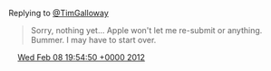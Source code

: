 Replying to [@TimGalloway](https://twitter.com/@TimGalloway/status/167301654981509123)

> Sorry, nothing yet… Apple won't let me re\-submit or anything\. Bummer\. I may have to start over\.

<img src="../../media/tweet.ico" width="12" /> [Wed Feb 08 19:54:50 +0000 2012](https://twitter.com/timwasson/status/167335599571861506)